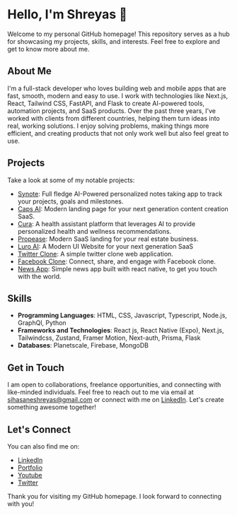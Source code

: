 <!--
**Shreyas-29/Shreyas-29** is a ✨ _special_ ✨ repository because its `README.md` (this file) appears on your GitHub profile.

Here are some ideas to get you started:

- 🔭 I’m currently working on ...
- 🌱 I’m currently learning ...
- 👯 I’m looking to collaborate on ...
- 🤔 I’m looking for help with ...
- 💬 Ask me about ...
- 📫 How to reach me: ...
- 😄 Pronouns: ...
- ⚡ Fun fact: ...
-->

# Hello, I'm Shreyas 👋

Welcome to my personal GitHub homepage! This repository serves as a hub for showcasing my projects, skills, and interests. Feel free to explore and get to know more about me.

## About Me

I'm a full-stack developer who loves building web and mobile apps that are fast, smooth, modern and easy to use. I work with technologies like Next.js, React, Tailwind CSS, FastAPI, and Flask to create AI-powered tools, automation projects, and SaaS products. Over the past three years, I’ve worked with clients from different countries, helping them turn ideas into real, working solutions. I enjoy solving problems, making things more efficient, and creating products that not only work well but also feel great to use.

## Projects

Take a look at some of my notable projects:

- [Synote](https://synote-ai-app.vercel.app/): Full fledge AI-Powered personalized notes taking app to track your projects, goals and milestones.
- [Caps AI](https://caps-ai.vercel.app/): Modern landing page for your next generation content creation SaaS.
- [Cura](https://cura-ai.vercel.app/): A health assistant platform that leverages AI to provide personalized health and wellness recommendations.
- [Propease](https://propease-app.vercel.app/): Modern SaaS landing for your real estate business.
- [Luro AI](https://luro-ai.vercel.app/): A Modern UI Website for your next generation SaaS
- [Twitter Clone](https://twitter-shreyas.vercel.app): A simple twitter clone web application.
- [Facebook Clone](https://facebook-clone-shreyas.vercel.app): Connect, share, and engage with Facebook clone.
- [News App](https://expo.dev//accounts/shreyas29/projects/scoop/builds/e455d2af-6fbe-4158-8c61-196907aac952): Simple news app built with react native, to get you touch with the world.

## Skills

- **Programming Languages**: HTML, CSS, Javascript, Typescript, Node.js, GraphQl, Python
- **Frameworks and Technologies**: React js, React Native (Expo), Next.js, Tailwindcss, Zustand, Framer Motion, Next-auth, Prisma, Flask
- **Databases**: Planetscale, Firebase, MongoDB

## Get in Touch

I am open to collaborations, freelance opportunities, and connecting with like-minded individuals. Feel free to reach out to me via email at sihasaneshreyas@gmail.com or connect with me on [LinkedIn](https://www.linkedin.com/in/shreyas-sihasane-441b95238). Let's create something awesome together!

## Let's Connect

You can also find me on:

- [LinkedIn](https://www.linkedin.com/in/shreyas-sihasane-441b95238)
- [Portfolio](https://heyshreyas.in)
- [Youtube](https://youtube.com/@webtech29?si=owFYFztQEc7fIfLG)
- [Twitter](https://x.com/shreyassihasane?t=XYdh_WHCvZVShWqmuYS_ww&s=09)

Thank you for visiting my GitHub homepage. I look forward to connecting with you!

